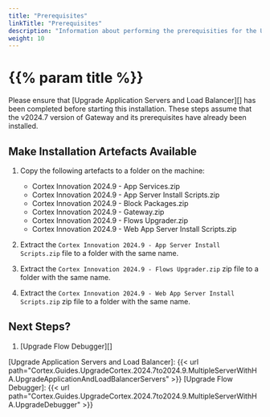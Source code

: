 ```yaml
---
title: "Prerequisites"
linkTitle: "Prerequisites"
description: "Information about performing the prerequisities for the Upgrade of the Web Application Server."
weight: 10
---
```


# {{% param title %}}

Please ensure that [Upgrade Application Servers and Load Balancer][] has been completed before starting this installation. These steps assume that the v2024.7 version of Gateway and its prerequisites have already been installed.

## Make Installation Artefacts Available

1. Copy the following artefacts to a folder on the machine:

   * Cortex Innovation 2024.9 - App Services.zip
   * Cortex Innovation 2024.9 - App Server Install Scripts.zip
   * Cortex Innovation 2024.9 - Block Packages.zip
   * Cortex Innovation 2024.9 - Gateway.zip
   * Cortex Innovation 2024.9 - Flows Upgrader.zip
   * Cortex Innovation 2024.9 - Web App Server Install Scripts.zip

1. Extract the `Cortex Innovation 2024.9 - App Server Install Scripts.zip` file to a folder with the same name.
1. Extract the `Cortex Innovation 2024.9 - Flows Upgrader.zip` zip file to a folder with the same name.
1. Extract the `Cortex Innovation 2024.9 - Web App Server Install Scripts.zip` zip file to a folder with the same name.

## Next Steps?

1. [Upgrade Flow Debugger][]

[Upgrade Application Servers and Load Balancer]: {{< url path="Cortex.Guides.UpgradeCortex.2024.7to2024.9.MultipleServerWithHA.UpgradeApplicationAndLoadBalancerServers" >}}
[Upgrade Flow Debugger]: {{< url path="Cortex.Guides.UpgradeCortex.2024.7to2024.9.MultipleServerWithHA.UpgradeDebugger" >}}
